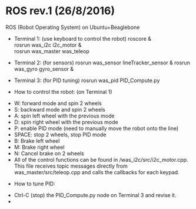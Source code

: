 # ROS rev.1 (26/8/2016)
ROS (Robot Operating System) on Ubuntu+Beaglebone

+ Terminal 1: (use keyboard to control the robot)
roscore &  
rosrun was_i2c i2c_motor &  
rosrun was_master was_teleop  

+ Terminal 2: (for sensors)
rosrun was_sensor lineTracker_sensor &
rosrun was_gyro gyro_sensor &

+ Terminal 3: (for PID tuning)
rosrun was_pid PID_Compute.py


+ How to control the robot: (on Terminal 1) 
- W: forward mode and spin 2 wheels
- S: backward mode and spin 2 wheels
- A: spin left wheel with the previous mode
- D: spin right wheel with the previous mode
- P: enable PID mode (need to manually move the robot onto the line)
- SPACE: stop 2 wheels, stop PID mode
- B: Brake left wheel
- M: Brake right wheel
- N: Cancel brake on 2 wheels
- All of the control functions can be found in /was_i2c/src/i2c_motor.cpp. This file receives topic messages directly from was_master/src/teleop.cpp and calls the callbacks for each keypad.

+ How to tune PID: 
- Ctrl-C (stop) the PID_Compute.py node on Terminal 3 and revise it.
- 
